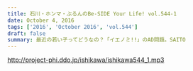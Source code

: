 ```yaml
---
title: 石川・ホンマ・ぶるんのBe-SIDE Your Life! vol.544-1
date: October 4, 2016
tags: ['2016', 'October 2016', 'vol.544']
draft: false
summary: 最近の若い子ってどうなの？「イエノミ!!」のAD問題。SAITO
---
```


http://project-phi.ddo.jp/ishikawa/ishikawa544_1.mp3